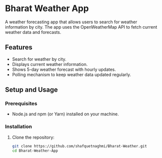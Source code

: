 # Bharat Weather App

A weather forecasting app that allows users to search for weather information by city. The app uses the OpenWeatherMap API to fetch current weather data and forecasts.

## Features

- Search for weather by city.
- Displays current weather information.
- Shows 5-day weather forecast with hourly updates.
- Polling mechanism to keep weather data updated regularly.

## Setup and Usage

### Prerequisites

- Node.js and npm (or Yarn) installed on your machine.

### Installation

1. Clone the repository:
   ```bash
   git clone https://github.com/shafquetnaghmi/Bharat-Weather.git
   cd Bharat-Weather-App
